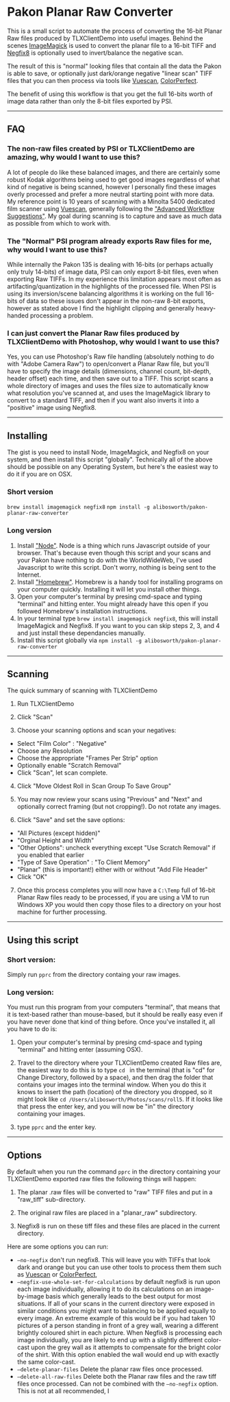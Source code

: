 # Pakon Planar Raw Converter

This is a small script to automate the process of converting the 16-bit Planar Raw files produced by TLXClientDemo into useful images.  Behind the scenes [ImageMagick](http://www.imagemagick.org/) is used to convert the planar file to a 16-bit TIFF and [Negfix8](https://sites.google.com/site/negfix/) is optionally used to invert/balance the negative scan.  

The result of this is "normal" looking files that contain all the data the Pakon is able to save, or optionally just dark/orange negative "linear scan" TIFF files that you can then process via tools like [Vuescan](http://www.hamrick.com/), [ColorPerfect](http://www.c-f-systems.com/Plug-ins.html).

The benefit of using this workflow is that you get the full 16-bits worth of image data rather than only the 8-bit files exported by PSI.

---------------------

## FAQ

### The non-raw files created by PSI or TLXClientDemo are amazing, why would I want to use this?

A lot of people do like these balanced images, and there are certainly some robust Kodak algorithms being used to get good images regardless of what kind of negative is being scanned, however I personally find these images overly processed and prefer a more neutral starting point with more data. My reference point is 10 years of scanning with a Minolta 5400 dedicated film scanner using [Vuescan](https://www.hamrick.com/), generally following the ["Advanced Workflow Suggestions"](https://www.hamrick.com/vuescan/html/vuesc16.htm).  My goal during scanning is to capture and save as much data as possible from which to work with. 

### The "Normal" PSI program already exports Raw files for me, why would I want to use this?

While internally the Pakon 135 is dealing with 16-bits (or perhaps actually only truly 14-bits) of image data, PSI can only export 8-bit files, even when exporting Raw TIFFs.  In my experience this limitation appears most often as artifacting/quantization in the highlights of the processed file.  When PSI is using its inversion/scene balancing algorithms it is working on the full 16-bits of data so these issues don't appear in the non-raw 8-bit exports, however as stated above I find the highlight clipping and generally heavy-handed processing a problem.

### I can just convert the Planar Raw files produced by TLXClientDemo with Photoshop, why would I want to use this?

Yes, you can use Photoshop's Raw file handling (absolutely nothing to do with "Adobe Camera Raw") to open/convert a Planar Raw file, but you'll have to specify the image details (dimensions, channel count, bit-depth, header offset) each time, and then save out to a TIFF.  This script scans a whole directory of images and uses the files size to automatically know what resolution you've scanned at, and uses the ImageMagick library to convert to a standard TIFF, and then if you want also inverts it into a "positive" image using Negfix8.

----------------------------------

## Installing

The gist is you need to install Node, ImageMagick, and Negfix8 on your system, and then install this script "globally".  Technically all of the above should be possible on any Operating System, but here's the easiest way to do it if you are on OSX.

### Short version

`brew install imagemagick negfix8`
`npm install -g alibosworth/pakon-planar-raw-converter`

### Long version

1) Install ["Node"](https://nodejs.org/en/download/).  Node is a thing which runs Javascript outside of your browser. That's because even though this script and your scans and your Pakon have nothing to do with the WorldWideWeb, I've used Javascript to write this script.  Don't worry, nothing is being sent to the Internet.  
2) Install ["Homebrew"](http://brew.sh/). Homebrew is a handy tool for installing programs on your computer quickly.  Installing it will let you install other things.  
3) Open your computer's terminal by presing cmd-space and typing "terminal" and hitting enter.  You might already have this open if you followed Homebrew's installation instructions.  
4) In your terminal type `brew install imagemagick negfix8`, this will install ImageMagick and Negfix8.  If you want to you can skip steps 2, 3, and 4 and just install these dependancies manually.   
5) Install this script globally via `npm install -g alibosworth/pakon-planar-raw-converter`

------------------

## Scanning 

The quick summary of scanning with TLXClientDemo

1) Run TLXClientDemo

2) Click "Scan"

3) Choose your scanning options and scan your negatives:

* Select "Film Color" :  "Negative"
* Choose any Resolution
* Choose the appropriate "Frames Per Strip" option
* Optionally enable "Scratch Removal"
* Click "Scan", let scan complete.

4) Click "Move Oldest Roll in Scan Group To Save Group"

5) You may now review your scans using "Previous" and "Next" and optionally correct framing (but not cropping!). Do not rotate any images.

6) Click "Save" and set the save options:

* "All Pictures (except hidden)"
* "Orginal Height and Width"
* "Other Options": uncheck everything except "Use Scratch Removal" if you enabled that earlier
* "Type of Save Operation" : "To Client Memory"
* "Planar" (this is important!) either with or without "Add File Header"
* Click "OK"

7) Once this process completes you will now have a `C:\Temp` full of 16-bit Planar Raw files ready to be processed, if you are using a VM to run Windows XP you would then copy those files to a directory on your host machine for further processing.

---------------



## Using this script

### Short version: 

Simply run `pprc` from the directory containg your raw images.

### Long version:
You must run this program from your computers "terminal", that means that it is text-based rather than mouse-based, but it should be really easy even if you have never done that kind of thing before.  Once you've installed it, all you have to do is:

1) Open your computer's terminal by presing cmd-space and typing "terminal" and hitting enter (assuming OSX).

2) Travel to the directory where your TLXClientDemo created Raw files are, the easiest way to do this is to type `cd `  in the terminal (that is "cd" for Change Directory, followed by a space), and then drag the folder that contains your images into the terminal window.  When you do this it knows to insert the path (location) of the directory you dropped, so it might look like `cd /Users/alibosworth/Photos/scans/roll5`.  If it looks like that press the enter key, and you will now be "in" the directory containing your images. 

3) type `pprc` and the enter key.

----------------

## Options

By default when you run the command `pprc` in the directory containing your TLXClientDemo exported raw files the following things will happen:

1) The planar .raw files will be converted to "raw" TIFF files and put in a "raw_tiff" sub-directory.

3) The original raw files are placed in a "planar_raw" subdirectory.

2) Negfix8 is run on these tiff files and these files are placed in the current directory.

Here are some options you can run:

* `—no-negfix` don't run negfix8.  This will leave you with TIFFs that look dark and orange but you can use other tools to process them them such as [Vuescan](http://www.hamrick.com/) or [ColorPerfect](http://www.c-f-systems.com/Plug-ins.html),
* `—negfix-use-whole-set-for-calculations` by default negfix8 is run upon each image individually, allowing it to do its calculations on an image-by-image basis which generally leads to the best output for most situations.  If all of your scans in the current directory were exposed in similar conditions you might want to balancing to be applied equally to every image.  An extreme example of this would be if you had taken 10 pictures of a person standing in front of a grey wall, wearing a different brightly coloured shirt in each picture.  When Negfix8 is processing each image individually, you are likely to end up with a slightly different color-cast upon the grey wall as it attempts to compensate for the bright color of the shirt.  With this option enabled the wall would end up with exactly the same color-cast.
* `—delete-planar-files` Delete the planar raw files once processed.
* `—delete-all-raw-files` Delete both the Planar raw files and the raw tiff files once processed. Can not be combined with the `—no-negfix` option.  This is not at all recommended, I 
